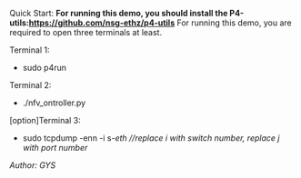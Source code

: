 Quick Start:
**For running this demo, you should install the P4-utils:https://github.com/nsg-ethz/p4-utils**
For running this demo, you are required to open three terminals at least.

Terminal 1: 
  * sudo p4run

Terminal 2: 
  * ./nfv_ontroller.py 

[option]Terminal 3:
  * sudo tcpdump -enn -i s<i>-eth<j> //replace i with switch number, replace j with port number

Author: GYS